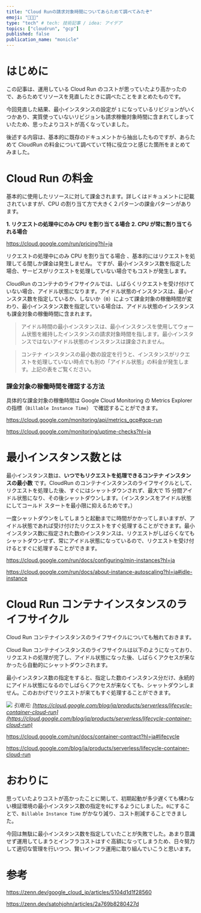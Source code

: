 ```yaml
---
title: "Cloud Runの請求対象時間についてあらためて調べてみたぞ"
emoji: "👨🏼‍💻"
type: "tech" # tech: 技術記事 / idea: アイデア
topics: ["cloudrun", "gcp"]
published: false
publication_name: "monicle"
---
```


# はじめに

この記事は、運用している Cloud Run のコストが思っていたより高かったので、あらためてリソースを見直したときに調べたことをまとめたものです。

今回見直した結果、最小インスタンスの設定が `1` になっているリビジョンがいくつかあり、実質使っていないリビジョンも請求稼働対象時間に含まれてしまっていたため、思ったよりコストが高くなっていました。

後述する内容は、基本的に既存のドキュメントから抽出したものですが、あらためて CloudRun の料金について調べていて特に役立つと感じた箇所をまとめてみました。

# Cloud Run の料金

基本的に使用したリソースに対して課金されます。詳しくはドキュメントに記載されていますが、CPU の割り当て方で大きく２パターンの課金パターンがあります。

**1. リクエストの処理中にのみ CPU を割り当てる場合**
**2. CPU が常に割り当てられる場合**

https://cloud.google.com/run/pricing?hl=ja

リクエストの処理中にのみ CPU を割り当てる場合 、基本的にはリクエストを処理してる間しか課金は発生しません。
ですが、最小インスタンス数を指定した場合、サービスがリクエストを処理していない場合でもコストが発生します。

CloudRun のコンテナのライフサイクルでは、しばらくリクエストを受け付けていない場合、アイドル状態になります。アイドル状態のインスタンスは、最小インスタス数を指定しているか、しないか（`0`）によって課金対象の稼働時間が変わり、最小インスタンス数を指定している場合は、アイドル状態のインスタンスも課金対象の稼働時間に含まれます。

> アイドル時間の最小インスタンスは、最小インスタンスを使用してウォーム状態を維持したインスタンスの請求対象時間を指します。最小インスタンスではないアイドル状態のインスタンスは課金されません。

> コンテナ インスタンスの最小数の設定を行うと、インスタンスがリクエストを処理していない時点でも別の「アイドル状態」の料金が発生します。上記の表をご覧ください。

### 課金対象の稼働時間を確認する方法

具体的な課金対象の稼働時間は Google Cloud Monitoring の Metrics Explorer の指標（`Billable Instance Time`） で確認することができます。

https://cloud.google.com/monitoring/api/metrics_gcp#gcp-run

https://cloud.google.com/monitoring/uptime-checks?hl=ja

# 最小インスタンス数とは

最小インスタンス数は、**いつでもリクエストを処理できるコンテナ インスタンスの最小数** です。CloudRun のコンテナインスタンスのライフサイクルとして、リクエストを処理した後、すぐにはシャットダウンされず、最大で 15 分間アイドル状態になり、その後シャットダウンします。（インスタンスをアイドル状態にしてコールド スタートを最小限に抑えるためです。）

一度シャットダウンをしてしまうと起動までに時間がかかってしまいますが、アイドル状態であれば受け付けたリクエストをすぐ処理することができます。最小インスタンス数に指定された数のインスタンスは、リクエストがしばらくなてもシャットダウンせず、常にアイドル状態になっているので、リクエストを受け付けるとすぐに処理することができます。

https://cloud.google.com/run/docs/configuring/min-instances?hl=ja

https://cloud.google.com/run/docs/about-instance-autoscaling?hl=ja#idle-instance

# Cloud Run コンテナインスタンスのライフサイクル

Cloud Run コンテナインスタンスのライフサイクルについても触れておきます。

Cloud Run コンテナインスタンスのライフサイクルは以下のようになっており、リクエストの処理が完了し、アイドル状態になった後、しばらくアクセスが来なかったら自動的にシャットダウンされます。

最小インスタンス数の指定をすると、指定した数のインスタンス分だけ、永続的にアイドル状態になるのでしばらくアクセスが来なくても、シャットダウンしません。このおかげでリクエストが来てもすぐ処理することができます。

![](https://storage.googleapis.com/zenn-user-upload/2644c0526f7b-20230504.png)
_引用元: [https://cloud.google.com/blog/ja/products/serverless/lifecycle-container-cloud-run](https://cloud.google.com/blog/ja/products/serverless/lifecycle-container-cloud-run)_

https://cloud.google.com/run/docs/container-contract?hl=ja#lifecycle

https://cloud.google.com/blog/ja/products/serverless/lifecycle-container-cloud-run

# おわりに

思っていたよりコストが高かったことに関して、初期起動が多少遅くても構わない検証環境の最小インスタンス数の指定を`0`にするようにしました。`0`にすることで、`Billable Instance Time` がかなり減り、コスト削減することできました。

今回は無駄に最小インスタンス数を指定していたことが失敗でした。あまり意識せず運用してしまうとインフラコストはすぐ高額になってしまうため、日々努力して適切な管理を行いつつ、賢いインフラ運用に取り組んでいこうと思います。

# 参考

https://zenn.dev/google_cloud_jp/articles/5104d1d1f28560

https://zenn.dev/satohjohn/articles/2a769b8280427d
